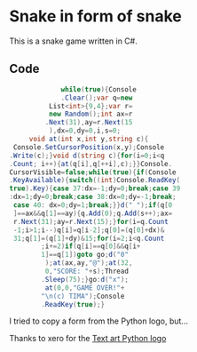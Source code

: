 # Snake in form of snake

This is a snake game written in C#.

## Code

```cs
             while(true){Console
             .Clear();var q=new
          List<int>{9,4};var r=
          new Random();int ax=r
         .Next(31),ay=r.Next(15
          ),dx=0,dy=0,i,s=0;
     void at(int x,int y,string c){
 Console.SetCursorPosition(x,y);Console
.Write(c);}void d(string c){for(i=0;i<q
.Count; i++){at(q[i],q[++i],c);}}Console.
CursorVisible=false;while(true){if(Console
.KeyAvailable){switch((int)Console.ReadKey(
true).Key){case 37:dx=-1;dy=0;break;case 39
:dx=1;dy=0;break;case 38:dx=0;dy=-1;break;
 case 40: dx=0;dy=1;break;}}d(" ");if(q[0
 ]==ax&&q[1]==ay){q.Add(0);q.Add(s++);ax=
 r.Next(31);ay=r.Next(15);}for(i=q.Count
 -1;i>1;i--)q[i]=q[i-2];q[0]=(q[0]+dx)&
 31;q[1]=(q[1]+dy)&15;for(i=2;i<q.Count
        ;i+=2)if(q[i]==q[0]&&q[i+
        1]==q[1])goto go;d("0"
         );at(ax,ay,"@");at(32,
         0,"SCORE: "+s);Thread
        .Sleep(75);}go:d("x");
         at(0,0,"GAME OVER!"+
        "\n(c) TIMA");Console
        .ReadKey(true);}
```
I tried to copy a form from the Python logo, but...

Thanks to xero for the [Text art Python logo](https://gist.github.com/xero/3555086)
